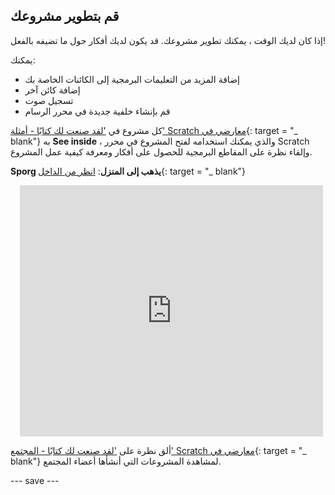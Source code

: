 ## قم بتطوير مشروعك

إذا كان لديك الوقت ، يمكنك تطوير مشروعك. قد يكون لديك أفكار حول ما تضيفه بالفعل!

يمكنك:
- إضافة المزيد من التعليمات البرمجية إلى الكائنات الخاصة بك
- إضافة كائن آخر
- تسجيل صوت
- قم بإنشاء خلفية جديدة في محرر الرسام

كل مشروع في ['لقد صنعت لك كتابًا - أمثلة' Scratch معارضي في](https://scratch.mit.edu/studios/29082370){: target = "_ blank"} به **See inside** ، والذي يمكنك استخدامه لفتح المشروع في محرر Scratch وإلقاء نظرة على المقاطع البرمجية للحصول على أفكار ومعرفة كيفية عمل المشروع.

**Sporg يذهب إلى المنزل**: [انظر من الداخل](https://scratch.mit.edu/projects/499498152/editor){: target = "_ blank"}
<div class="scratch-preview" style="margin-left: 15px;">
  <iframe allowtransparency="true" width="485" height="402" src="https://scratch.mit.edu/projects/embed/499498152/?autostart=false" frameborder="0"></iframe>
</div>

ألق نظرة على ['لقد صنعت لك كتابًا - المجتمع' Scratch معارضي في](https://scratch.mit.edu/studios/29092393/){: target = "_ blank"} لمشاهدة المشروعات التي أنشأها أعضاء المجتمع.

--- save ---

